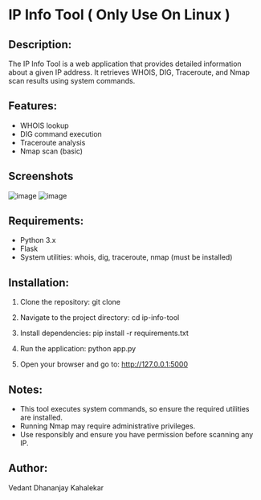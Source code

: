 IP Info Tool ( Only Use On Linux )
============

Description:
------------
The IP Info Tool is a web application that provides detailed information about a given IP address. It retrieves WHOIS, DIG, Traceroute, and Nmap scan results using system commands.

Features:
---------
- WHOIS lookup
- DIG command execution
- Traceroute analysis
- Nmap scan (basic)

## Screenshots
![image](https://github.com/user-attachments/assets/a6984e3c-e212-4c8b-9235-4da46b3e62e3)
![image](https://github.com/user-attachments/assets/10a88ff7-23b2-4b3f-865a-b58ae59e6276)

Requirements:
-------------
- Python 3.x
- Flask
- System utilities: whois, dig, traceroute, nmap (must be installed)

Installation:
-------------
1. Clone the repository:
   git clone <repo-url>

2. Navigate to the project directory:
   cd ip-info-tool

3. Install dependencies:
   pip install -r requirements.txt

4. Run the application:
   python app.py

5. Open your browser and go to:
   http://127.0.0.1:5000

Notes:
------
- This tool executes system commands, so ensure the required utilities are installed.
- Running Nmap may require administrative privileges.
- Use responsibly and ensure you have permission before scanning any IP.

Author:
-------
Vedant Dhananjay Kahalekar
